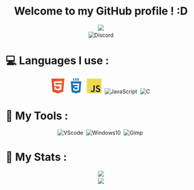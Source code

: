 <h1 align="center">Welcome to my GitHub profile ! :D</h1>
<div align="center" ><img src="https://media.giphy.com/media/v1.Y2lkPTc5MGI3NjExbHVnMWptaXVvemlkeWtqMDIyeDZ5NXJtb3c1cjVuOGhpb3FxN2M2NiZlcD12MV9pbnRlcm5hbF9naWZfYnlfaWQmY3Q9Zw/z6TMaaNJKIAX6/giphy.gif"/></div>
<div id="header" align="center">
  </div>
  <div id="badges" align="center">
    <img src="https://custom-icon-badges.demolab.com/badge/Discord-Zakinane-gray.svg?logo=discord&logoColor=black" alt="Discord">
  </div>
  
 # 💻 Languages I use :

  <div align="center">
  <img src="https://github.com/devicons/devicon/blob/master/icons/html5/html5-original.svg" title="HTML5" alt="HTML" width="40" height="40"/>&nbsp;
  <img src="https://github.com/devicons/devicon/blob/master/icons/css3/css3-plain-wordmark.svg"  title="CSS3" alt="CSS" width="40" height="40"/>&nbsp;
  <img src="https://github.com/devicons/devicon/blob/master/icons/javascript/javascript-original.svg" title="JavaScript" alt="JavaScript" width="40" height="40"/>&nbsp;
    <img src="https://github.com/devicons/devicon/blob/master/icons/javascript/java-original.svg" title="JavaScript" alt="JavaScript" width="40" height="40"/>&nbsp;
  <img src="https://cdn.jsdelivr.net/gh/devicons/devicon@latest/icons/c/c-original.svg" title="C" alt="C" width="40" height="40"/>&nbsp;
</div>

# 🧰 My Tools :

<div align="center">
    <img src="https://cdn.jsdelivr.net/gh/devicons/devicon@latest/icons/vscode/vscode-original.svg" title="VScode" alt="VScode" width="40" height="40"/>&nbsp;
     <img src="https://cdn.jsdelivr.net/gh/devicons/devicon@latest/icons/windows8/windows8-original.svg" title="Windows10" alt="Windows10" width="40" height="40">&nbsp;
    <img src="https://cdn.jsdelivr.net/gh/devicons/devicon@latest/icons/gimp/gimp-original.svg" title="Gimp" alt="Gimp" width="40" height="40">&nbsp;
</div>


# 🤡 My Stats :

<div align="center">
  <img src="http://github-readme-streak-stats.herokuapp.com?user=Zakinane&theme=dark&background=000000"/>
  </br>
 <img src="https://github-readme-stats.vercel.app/api/top-langs/?username=Zakinane&theme=dark&background=000000"/>
</div>
